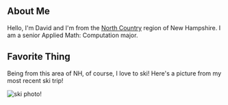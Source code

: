 ## About Me

Hello, I'm David and I'm from the [North Country](https://en.wikipedia.org/wiki/Great_North_Woods_Region_(New_Hampshire)) region of New Hampshire. I am a senior Applied Math: Computation major.

## Favorite Thing

Being from this area of NH, of course, I love to ski! Here's a picture from my most recent ski trip!

![ski photo!](https://user-images.githubusercontent.com/123509010/214919855-a75dabca-7fbd-4cbf-9b00-240c00f2c2d9.jpg)
